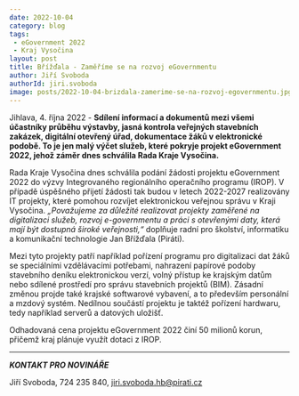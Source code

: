 ```yaml
---
date: 2022-10-04
category: blog
tags:
 - eGovernment 2022
 - Kraj Vysočina
layout: post
title: Břížďala - Zaměříme se na rozvoj eGovernmentu
author: Jiří Svoboda
authorId: jiri.svoboda
image: posts/2022-10-04-brizdala-zamerime-se-na-rozvoj-egovernmentu.jpg
---
```


Jihlava, 4. října 2022 - **Sdílení informací a dokumentů mezi všemi účastníky průběhu výstavby, jasná kontrola veřejných stavebních zakázek, digitální otevřený úřad, dokumentace žáků v elektronické podobě. To je jen malý výčet služeb, které pokryje projekt eGovernment 2022, jehož záměr dnes schválila Rada Kraje Vysočina.**

Rada Kraje Vysočina dnes schválila podání žádosti projektu eGovernment 2022 do výzvy Integrovaného regionálního operačního programu (IROP). V případě úspěšného přijetí žádosti tak budou v letech 2022-2027 realizovány IT projekty, které pomohou rozvíjet elektronickou veřejnou správu v Kraji Vysočina. *„Považujeme za důležité realizovat projekty zaměřené na digitalizaci služeb, rozvoj e-governmentu a práci s otevřenými daty, která mají být dostupná široké veřejnosti,“* doplňuje radní pro školství, informatiku a komunikační technologie Jan Břížďala (Piráti).

Mezi tyto projekty patří například pořízení programu pro digitalizaci dat žáků se speciálními vzdělávacími potřebami, nahrazení papírové podoby stavebního deníku elektronickou verzí, volný přístup ke krajským datům nebo sdílené prostředí pro správu stavebních projektů (BIM). Zásadní změnou projde také krajské softwarové vybavení, a to především personální a mzdový systém. Nedílnou součástí projektu je taktéž pořízení hardwaru, tedy například serverů a datových uložišť.

Odhadovaná cena projektu eGovernment 2022 činí 50 milionů korun, přičemž kraj plánuje využít dotaci z IROP.


---

***KONTAKT PRO NOVINÁŘE*** 

Jiří Svoboda, 724 235 840, <jiri.svoboda.hb@pirati.cz>
